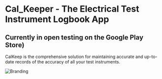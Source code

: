 # Cal_Keeper - The Electrical Test Instrument Logbook App

## Currently in open testing on the Google Play Store)

CalKeep is the comprehensive solution for maintaining accurate and up-to-date records of the accuracy of all your test instruments.

![Branding](./branding.png)
